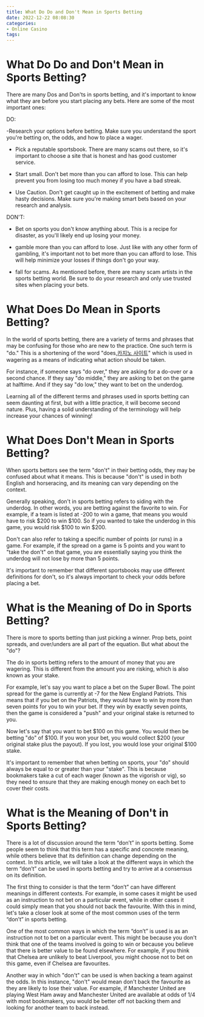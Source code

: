 ```yaml
---
title: What Do Do and Don't Mean in Sports Betting 
date: 2022-12-22 08:08:30
categories:
- Online Casino
tags:
---
```



#  What Do Do and Don't Mean in Sports Betting? 


There are many Dos and Don'ts in sports betting, and it's important to know what they are before you start placing any bets. Here are some of the most important ones:

DO: 

-Research your options before betting. Make sure you understand the sport you're betting on, the odds, and how to place a wager.

- Pick a reputable sportsbook. There are many scams out there, so it's important to choose a site that is honest and has good customer service.

- Start small. Don't bet more than you can afford to lose. This can help prevent you from losing too much money if you have a bad streak.

- Use Caution. Don't get caught up in the excitement of betting and make hasty decisions. Make sure you're making smart bets based on your research and analysis.

DON'T: 

- Bet on sports you don't know anything about. This is a recipe for disaster, as you'll likely end up losing your money.

- gamble more than you can afford to lose. Just like with any other form of gambling, it's important not to bet more than you can afford to lose. This will help minimize your losses if things don't go your way.

- fall for scams. As mentioned before, there are many scam artists in the sports betting world. Be sure to do your research and only use trusted sites when placing your bets.

#  What Does Do Mean in Sports Betting? 

In the world of sports betting, there are a variety of terms and phrases that may be confusing for those who are new to the practice. One such term is "do." This is a shortening of the word "does,[카지노 사이트](https://choegocasino.com/)" which is used in wagering as a means of indicating what action should be taken.

For instance, if someone says "do over," they are asking for a do-over or a second chance. If they say "do middle," they are asking to bet on the game at halftime. And if they say "do low," they want to bet on the underdog.

Learning all of the different terms and phrases used in sports betting can seem daunting at first, but with a little practice, it will become second nature. Plus, having a solid understanding of the terminology will help increase your chances of winning!

#  What Does Don't Mean in Sports Betting? 

When sports bettors see the term "don't" in their betting odds, they may be confused about what it means. This is because "don't" is used in both English and horseracing, and its meaning can vary depending on the context.

Generally speaking, don't in sports betting refers to siding with the underdog. In other words, you are betting against the favorite to win. For example, if a team is listed at -200 to win a game, that means you would have to risk $200 to win $100. So if you wanted to take the underdog in this game, you would risk $100 to win $200.

Don't can also refer to taking a specific number of points (or runs) in a game. For example, if the spread on a game is 5 points and you want to "take the don't" on that game, you are essentially saying you think the underdog will not lose by more than 5 points.

It's important to remember that different sportsbooks may use different definitions for don't, so it's always important to check your odds before placing a bet.

#  What is the Meaning of Do in Sports Betting? 

There is more to sports betting than just picking a winner. Prop bets, point spreads, and over/unders are all part of the equation. But what about the "do"?

The do in sports betting refers to the amount of money that you are wagering. This is different from the amount you are risking, which is also known as your stake.

For example, let's say you want to place a bet on the Super Bowl. The point spread for the game is currently at -7 for the New England Patriots. This means that if you bet on the Patriots, they would have to win by more than seven points for you to win your bet. If they win by exactly seven points, then the game is considered a "push" and your original stake is returned to you.

Now let's say that you want to bet $100 on this game. You would then be betting "do" of $100. If you won your bet, you would collect $200 (your original stake plus the payout). If you lost, you would lose your original $100 stake.

It's important to remember that when betting on sports, your "do" should always be equal to or greater than your "stake". This is because bookmakers take a cut of each wager (known as the vigorish or vig), so they need to ensure that they are making enough money on each bet to cover their costs.

#  What is the Meaning of Don't in Sports Betting?

There is a lot of discussion around the term “don’t” in sports betting. Some people seem to think that this term has a specific and concrete meaning, while others believe that its definition can change depending on the context. In this article, we will take a look at the different ways in which the term “don’t” can be used in sports betting and try to arrive at a consensus on its definition.

The first thing to consider is that the term “don’t” can have different meanings in different contexts. For example, in some cases it might be used as an instruction to not bet on a particular event, while in other cases it could simply mean that you should not back the favourite. With this in mind, let's take a closer look at some of the most common uses of the term “don’t” in sports betting.

One of the most common ways in which the term “don’t” is used is as an instruction not to bet on a particular event. This might be because you don't think that one of the teams involved is going to win or because you believe that there is better value to be found elsewhere. For example, if you think that Chelsea are unlikely to beat Liverpool, you might choose not to bet on this game, even if Chelsea are favourites.

Another way in which "don't" can be used is when backing a team against the odds. In this instance, "don't" would mean don't back the favourite as they are likely to lose their value. For example, if Manchester United are playing West Ham away and Manchester United are available at odds of 1/4 with most bookmakers, you would be better off not backing them and looking for another team to back instead.